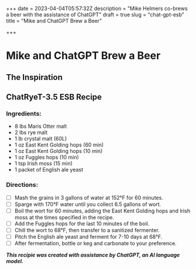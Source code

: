 +++
date = 2023-04-04T05:57:32Z
description = "Mike Helmers co-brews a beer with the assistance of ChatGPT"
draft = true
slug = "chat-gpt-esb"
title = "Mike and ChatGPT Brew a Beer"

+++

# Mike and ChatGPT Brew a Beer

## The Inspiration


## ChatRyeT-3.5 ESB Recipe
### Ingredients:
- 8 lbs Maris Otter malt
- 2 lbs rye malt
- 1 lb crystal malt (60L)
- 1 oz East Kent Golding hops (60 min)
- 1 oz East Kent Golding hops (10 min)
- 1 oz Fuggles hops (10 min)
- 1 tsp Irish moss (15 min)
- 1 packet of English ale yeast
### Directions:
- [ ] Mash the grains in 3 gallons of water at 152°F for 60 minutes.
- [ ] Sparge with 170°F water until you collect 6.5 gallons of wort.
- [ ] Boil the wort for 60 minutes, adding the East Kent Golding hops and Irish moss at the times specified in the recipe.
- [ ] Add the Fuggles hops for the last 10 minutes of the boil.
- [ ] Chill the wort to 68°F, then transfer to a sanitized fermenter.
- [ ] Pitch the English ale yeast and ferment for 7-10 days at 68°F.
- [ ] After fermentation, bottle or keg and carbonate to your preference.

***This recipie was created with assistance by ChatGPT, an AI language model.***

